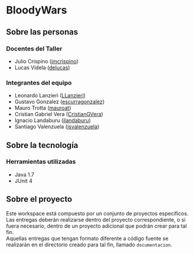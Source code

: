 # BloodyWars

## Sobre las personas

### Docentes del Taller

* Julio Crispino ([jmcrispino](https://github.com/jmcrispino))
* Lucas Videla ([delucas](https://github.com/delucas))

### Integrantes del equipo

* Leonardo Lanzieri ([LLanzieri](https://github.com/LLanzieri))
* Gustavo Gonzalez ([escurragonzalez](https://github.com/escurragonzalez))
* Mauro Trotta ([mauroat](https://github.com/mauroat))
* Cristian Gabriel Vera ([CristianGVera](https://github.com/CristianGVera))
* Ignacio Landaburu ([ilandaburu](https://github.com/ilandaburu))
* Santiago Valenzuela ([jsvalenzuela](https://github.com/jsvalenzuela))

## Sobre la tecnología

### Herramientas utilizadas

* Java 1.7
* JUnit 4

## Sobre el proyecto

Este workspace está compuesto por un conjunto de proyectos específicos. Las entregas deberán realizarse dentro del proyecto correspondiente, o si fuera necesario, dentro de un proyecto adicional que podrán crear para tal fin.  
Aquellas entregas que tengan formato diferente a código fuente se realizarán en el directorio creado para tal fin, llamado `documentacion`.
